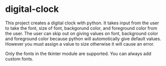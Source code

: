 # digital-clock

This project creates a digital clock with python. It takes input from the user to take the font, size of font, backgorund color, and foreground color from the user. 
The user can skip out on giving values on font, background color and foreground color because python will automotically give default values. However you must assign a value to size otherwise it will cause an error.

Only the fonts in the tkinter module are supported. You can always add custom fonts.
